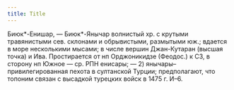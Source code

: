```yaml
---
title: Title
---
```


Биюк*-Енишар, — Биюк*-Янычар волнистый хр. с крутыми травянистыми сев. склонами
и обрывистыми, размытыми юж.; вдается в море несколькими мысами; в числе вершин
Джан-Кутаран (высшая точка) и Ива. Простирается от нп Орджоникидзе (Феодос.) к
СЗ, в сторону нп Южное — ср. РПН енисары; — 2) янычары–привилегированная пехота
в султанской Турции; предполагают, что топоним связан с высадкой турецких войск
в 1475 г. И–6.
